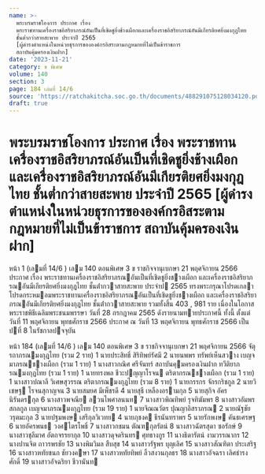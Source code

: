 ```yaml
---
name: >-
  พระบรมราชโองการ ประกาศ เรื่อง
  พระราชทานเครื่องราชอิสริยาภรณ์อันเป็นที่เชิดชูยิ่งช้างเผือกและเครื่องราชอิสริยาภรณ์อันมีเกียรติยศยิ่งมงกุฎไทย
  ชั้นต่ำกว่าสายสะพาย ประจำปี 2565
  [ผู้ดำรงตำแหน่งในหน่วยธุรการขององค์กรอิสระตามกฎหมายที่ไม่เป็นข้าราชการ
  สถาบันคุ้มครองเงินฝาก]
date: '2023-11-21'
category: ข พิเศษ
volume: 140
section: 3
page: 184 เล่มที่ 14/6
source: 'https://ratchakitcha.soc.go.th/documents/488291075128034120.pdf'
draft: true
---
```


# พระบรมราชโองการ ประกาศ เรื่อง พระราชทานเครื่องราชอิสริยาภรณ์อันเป็นที่เชิดชูยิ่งช้างเผือกและเครื่องราชอิสริยาภรณ์อันมีเกียรติยศยิ่งมงกุฎไทย ชั้นต่ำกว่าสายสะพาย ประจำปี 2565 [ผู้ดำรงตำแหน่งในหน่วยธุรการขององค์กรอิสระตามกฎหมายที่ไม่เป็นข้าราชการ สถาบันคุ้มครองเงินฝาก]

หน้า 1 (เลมที่ 14/6 ) เลม 140 ตอนพิเศษ 3 ข ราชกิจจานุเบกษา 21 พฤศจิกายน 2566 ประกาศ เรื่อง พระราชทานเครื่องราชอิสริยาภรณอันเป็นที่เชิดชูยิ่งชางเผือก และเครื่องราชอิสริยาภรณอันมีเกียรติยศยิ่งมงกุฎไทย ชั้นต่ํากวาสายสะพาย ประจําป 2565 ทรงพระกรุณาโปรดเกลาโปรดกระหมอมพระราชทานเครื่องราชอิสริยาภรณอันเป็นที่เชิดชูยิ่งชางเผือก และเครื่องราชอิสริยาภรณอันมีเกียรติยศยิ่งมงกุฎไทย ชั้นต่ํากวาสายสะพาย รวมทั้งสิ้น 403 , 981 ราย เนื่องในโอกาสพระราชพิธีเฉลิมพระชนมพรรษา วันที่ 28 กรกฎาคม 2565 ดังรายนามทายประกาศนี้ ทั้งนี้ ตั้งแต่วันที่ 11 พฤศจิกายน พุทธศักราช 2566 ประกาศ ณ วันที่ 13 พฤศจิกายน พุทธศักราช 2566 เป็นปที่ 8 ในรัชกาลปจจุบัน

หน้า 184 (เลมที่ 14/6 ) เลม 140 ตอนพิเศษ 3 ข ราชกิจจานุเบกษา 21 พฤศจิกายน 2566 จัตุรถาภรณมงกุฎไทย (รวม 2 ราย) 1 นายประสิทธิ์ สิริทิพย์รัศมี 2 นายนพพร ทรัพย์เห็นสวาง เบญจมาภรณชางเผือก (รวม 1 ราย) 1 นางสาวกณิศ ศรีจันทร์ สถาบันคุมครองเงินฝาก ทวีติยาภรณมงกุฎไทย (รวม 1 ราย) 1 นายทรงพล ชีวะปญญาโรจน ตริตาภรณชางเผือก (รวม 1 ราย) 1 นางสาวปณาลี วิเศษสุวรรณ ตริตาภรณมงกุฎไทย (รวม 8 ราย) 1 นายกรรกร จักรกริชกูล 2 นายวิเชษฐ โรจนสุกาญจน 3 นายสมยศ มีเพ็ชรดี 4 นายสุธี เหลืองอรามกุล 5 นายสุกิจ อัครนิรันดรกุล 6 นางสาวพจณีย ลวนไพศาลนนท 7 นางสาวพิณทิพย์ รุจทิฆัมพร 8 นางสาวอัมพร สกลกูล เบญจมาภรณมงกุฎไทย (รวม 19 ราย) 1 นายจิณณวัตร ปุณญาอิสราภรณ 2 นายณัฐชัย วรุตมะกุล 3 นายปฐมพงษ เสรีกุลวิเวทย 4 นายภุชงค ธีรนันทราพร 5 นายรักพงษ คันธเศรษฐ 6 นายอัครพนธ วงศไตรโพธิ์ 7 นางสาวกชมน ตัณฑกุลรัตน์ 8 นางสาวฉัตรสุดา ซอรักษ์ 9 นางสาวชุลีมาศ อัตถจรรยากุล 10 นางสาวดุจดรินทร ศุทธางกูร 11 นางธิดารัตน์ งามวรรณากร 12 นางปานจิต ถาวรพรชัย 13 นางพิมวิมล สืบสุข 14 นางสาวรัฐพร บุญเลิศ 15 นางสาวสัณฑิตา ประเสริฐ 16 นางสาวหทัยชนก ชัยวงคษา 17 นางสาวหทัยทิพย์ ลิ้วสงวนกุลธร 18 นางสาวอัจฉรา เลิศธํารงศักดิ์ 19 นางสาวอัจฉริยา ชีวานันท
